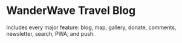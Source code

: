 # WanderWave Travel Blog

Includes every major feature: blog, map, gallery, donate, comments, newsletter, search, PWA, and push.